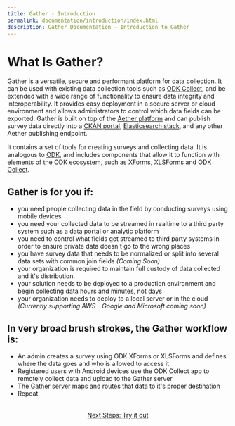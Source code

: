 ```yaml
---
title: Gather - Introduction
permalink: documentation/introduction/index.html
description: Gather Documentation – Introduction to Gather
---
```


# What Is Gather?

Gather is a versatile, secure and performant platform for data collection. It can be used with existing data collection tools such as [ODK Collect](https://docs.opendatakit.org/collect-intro/), and be extended with a wide range of functionality to ensure data integrity and interoperability.  It provides easy deployment in a secure server or cloud environment and allows administrators to control which data fields can be exported. Gather is built on top of the [Aether platform](https://aether.ehealthafrica.org) and can publish survey data directly into a [CKAN portal](https://ckan.org/), [Elasticsearch stack](https://www.elastic.co/), and any other Aether publishing endpoint.

It contains a set of tools for creating surveys and collecting data. It is analogous to [ODK](https://opendatakit.org/), and includes components that allow it to function with elements of the ODK ecosystem, such as [XForms](https://docs.opendatakit.org/form-design-intro/), [XLSForms](https://docs.opendatakit.org/xlsform/) and [ODK Collect](https://docs.opendatakit.org/collect-intro/).

## Gather is for you if:

- you need people collecting data in the field by conducting surveys using mobile devices
- you need your collected data to be streamed in realtime to a third party system such as a data portal or analytic platform
- you need to control what fields get streamed to third party systems in order to ensure private data doesn't go to the wrong places
- you have survey data that needs to be normalized or split into several data sets with common join fields *(Coming Soon)*
- your organization is required to maintain full custody of data collected and it's distribution.
- your solution needs to be deployed to a production environment and begin collecting data hours and minutes, not days
- your organization needs to deploy to a local server or in the cloud *(Currently supporting AWS - Google and Microsoft coming soon)*

## In very broad brush strokes, the Gather workflow is:

- An admin creates a survey using ODK XForms or XLSForms and defines where the data goes and who is allowed to access it
- Registered users with Android devices use the ODK Collect app to remotely collect data and upload to the Gather server
- The Gather server maps and routes that data to it's proper destination
- Repeat

<div style="margin-top: 2rem; text-align: center">
<a href="../try/index">Next Steps: Try it out</a>
</div>
